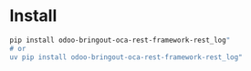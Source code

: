 # Install

```bash
pip install odoo-bringout-oca-rest-framework-rest_log"
# or
uv pip install odoo-bringout-oca-rest-framework-rest_log"
```
